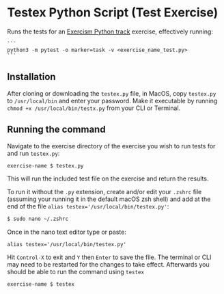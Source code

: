 # Testex Python Script (Test Exercise)


Runs the tests for an [Exercism Python track](https://exercism.org/tracks/python) exercise, effectively running:

    ```
    python3 -m pytest -o marker=task -v <exercise_name_test.py>
    ```

## Installation

After cloning or downloading the `testex.py` file, in MacOS, copy `testex.py` to `/usr/local/bin` and enter your password. Make it executable by running `chmod +x /usr/local/bin/testx.py` from your CLI or Terminal.

## Running the command

Navigate to the exercise directory of the exercise you wish to run tests for and run `testex.py`:

```zsh
exercise-name $ testex.py
```

This will run the included test file on the exercise and return the results.

To run it without the `.py` extension, create and/or edit your `.zshrc` file (assuming your running it in the default macOS zsh shell) and add at the end of the file `alias testex='/usr/local/bin/testex.py'`:

```zsh
$ sudo nano ~/.zshrc
```

Once in the nano text editor type or paste:

```
alias testex='/usr/local/bin/testex.py'
```

Hit `Control-X` to exit and `Y` then `Enter` to save the file. The terminal or CLI may need to be restarted for the changes to take effect. Afterwards you should be able to run the command using `testex`

```zsh
exercise-name $ testex
```

